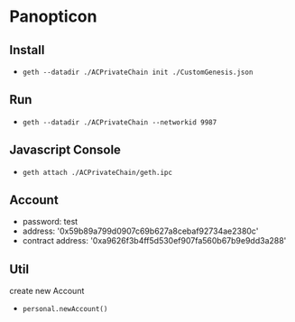 # Panopticon

## Install
- `geth --datadir ./ACPrivateChain init ./CustomGenesis.json`

## Run
- `geth --datadir ./ACPrivateChain --networkid 9987`

## Javascript Console
- `geth attach ./ACPrivateChain/geth.ipc`

## Account
- password: test
- address: '0x59b89a799d0907c69b627a8cebaf92734ae2380c'
- contract address: '0xa9626f3b4ff5d530ef907fa560b67b9e9dd3a288'

## Util
create new Account
- `personal.newAccount()`
